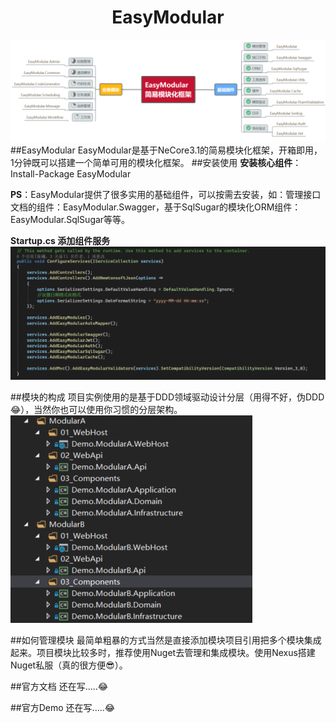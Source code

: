 # <center> EasyModular
![20210221155650](https://raw.githubusercontent.com/doordie1991/PicBed/main/picture/20210221155650.png)
##EasyModular
EasyModular是基于NeCore3.1的简易模块化框架，开箱即用，1分钟既可以搭建一个简单可用的模块化框架。
##安装使用
**安装核心组件**：Install-Package EasyModular

**PS**：EasyModular提供了很多实用的基础组件，可以按需去安装，如：管理接口文档的组件：EasyModular.Swagger，基于SqlSugar的模块化ORM组件：EasyModular.SqlSugar等等。

**Startup.cs 添加组件服务**
![20210221162959](https://raw.githubusercontent.com/doordie1991/PicBed/main/picture/20210221162959.png)

##模块的构成
项目实例使用的是基于DDD领域驱动设计分层（用得不好，伪DDD:joy:），当然你也可以使用你习惯的分层架构。
![20210221164059](https://raw.githubusercontent.com/doordie1991/PicBed/main/picture/20210221164059.png)


##如何管理模块
最简单粗暴的方式当然是直接添加模块项目引用把多个模块集成起来。项目模块比较多时，推荐使用Nuget去管理和集成模块。使用Nexus搭建Nuget私服（真的很方便:sunglasses:）。

##官方文档
还在写.....:joy:

##官方Demo
还在写.....:joy:








